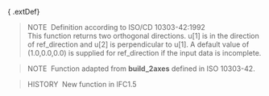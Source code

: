 ﻿{ .extDef}
> NOTE&nbsp; Definition according to ISO/CD 10303-42:1992  
> This function returns two orthogonal directions. u[1] is in the direction of ref_direction and u[2] is perpendicular to u[1]. A default value of (1.0,0.0,0.0) is supplied for ref_direction if the input data is incomplete.

> NOTE&nbsp; Function adapted from **build_2axes** defined in ISO 10303-42.

> HISTORY&nbsp; New function in IFC1.5
